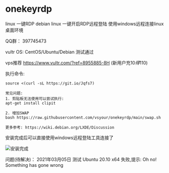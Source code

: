 # onekeyrdp
linux 一键RDP
debian linux 一键开启RDP远程登陆
使用windows远程连接linux桌面环境


QQ群： 397745473

vultr OS: CentOS/Ubuntu/Debian 测试通过

vps推荐 https://www.vultr.com/?ref=8955885-8H (新用户充10$得110$)

执行命令:
```
source <(curl -sL https://git.io/Jqfs7)
```
```
常见问题:
1. 剪贴板无法使用可以尝试执行:
apt-get install clipit

2. 增加SWAP
bash https://raw.githubusercontent.com/vsyour/onekeyrdp/main/swap.sh

更多参考: https://wiki.debian.org/LXDE/Discussion
```


安装完成后可以直接使用windows远程登陆工具连接了

![安装完成](https://i.imgur.com/h8c1j8p.png)



问题(待解决)：
2021年03月05日 测试 Ubuntu 20.10 x64 失败,提示: Oh no! Something has gone wrong
